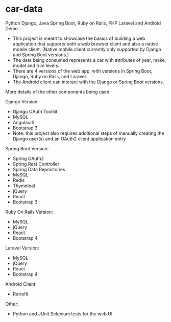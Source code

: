 # car-data
Python Django, Java Spring Boot, Ruby on Rails, PHP Laravel and Android Demo

- This project is meant to showcase the basics of building a web application that supports both a web browser client and also a native mobile client.  (Native mobile client currently only supported by Django and Spring Boot versions.)
- The data being consumed represents a car with attributes of year, make, model and trim levels.
- There are 4 versions of the web app, with versions in Spring Boot, Django, Ruby on Rails, and Laravel.
- The Android client can interact with the Django or Spring Boot versions.

More details of the other components being used:

Django Version:
- Django OAuth Toolkit
- MySQL
- AngularJS
- Bootstrap 3
- Note: this project also requires additional steps of manually creating the Django user(s) and an OAuth2 client application entry

Spring Boot Version:
- Spring OAuth2
- Spring Rest Controller
- Spring Data Repositories
- MySQL
- Redis
- Thymeleaf
- jQuery
- React
- Bootstrap 3

Ruby On Rails Version:
- MySQL
- jQuery
- React
- Bootstrap 4

Laravel Version:
- MySQL
- jQuery
- React
- Bootstrap 4

Android Client:
- Retrofit

Other:
- Python and JUnit Selenium tests for the web UI
